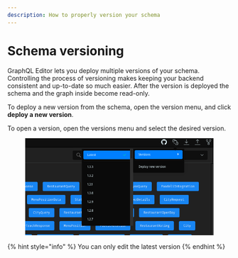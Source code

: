 ```yaml
---
description: How to properly version your schema
---
```


# Schema versioning

GraphQL Editor lets you deploy multiple versions of your schema. Controlling the process of versioning makes keeping your backend consistent and up-to-date so much easier. After the version is deployed the schema and the graph inside become read-only.

To deploy a new version from the schema, open the version menu, and click **deploy a new version**.

To open a version, open the versions menu and select the desired version.

<figure><img src="../../.gitbook/assets/image (5) (1).png" alt=""><figcaption></figcaption></figure>

{% hint style="info" %}
You can only edit the latest version
{% endhint %}
